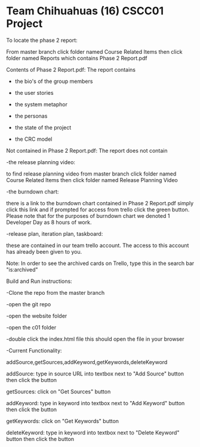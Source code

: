 Team Chihuahuas (16) CSCC01 Project
===================================

To locate the phase 2 report:

From master branch click folder named Course Related Items then click folder named Reports which contains Phase 2 Report.pdf

Contents of Phase 2 Report.pdf: The report contains 

- the bio's of the group members

- the user stories
 
- the system metaphor

- the personas

- the state of the project

- the CRC model

Not contained in Phase 2 Report.pdf: The report does not contain

-the release planning video:

  to find release planning video from master branch click folder named Course Related Items then 
  click folder named Release Planning Video

-the burndown chart:
  
  there is a link to the burndown chart contained in Phase 2 Report.pdf simply click this link and if prompted for access from
  trello click the green button. Please note that for the purposes of burndown chart we denoted 1 Developer Day as 8 hours of work.

-release plan, iteration plan, taskboard:
  
  these are contained in our team trello account. The access to this account has already been given to you.
  
  Note: In order to see the archived cards on Trello, type this in the search bar "is:archived"

Build and Run instructions:

-Clone the repo from the master branch

-open the git repo

-open the website folder

-open the c01 folder

-double click the index.html file this should open the file in your browser

-Current Functionality:

  addSource,getSources,addKeyword,getKeywords,deleteKeyword
  

  addSource: type in source URL into textbox next to "Add Source" button then click the button

  getSources: click on "Get Sources" button

  addKeyword: type in keyword into textbox next to "Add Keyword" button then click the button

  getKeywords: click on "Get Keywords" button

  deleteKeyword: type in keyword into textbox next to "Delete Keyword" button then click the button
